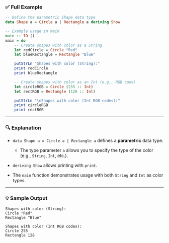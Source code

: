 

### ✅ **Full Example**

```haskell
-- Define the parametric Shape data type
data Shape a = Circle a | Rectangle a deriving Show

-- Example usage in main
main :: IO ()
main = do
    -- Create shapes with color as a String
    let redCircle = Circle "Red"
    let blueRectangle = Rectangle "Blue"

    putStrLn "Shapes with color (String):"
    print redCircle
    print blueRectangle

    -- Create shapes with color as an Int (e.g., RGB code)
    let circleRGB = Circle (255 :: Int)
    let rectRGB = Rectangle (128 :: Int)

    putStrLn "\nShapes with color (Int RGB codes):"
    print circleRGB
    print rectRGB
```

---

### 🔍 Explanation

* `data Shape a = Circle a | Rectangle a` defines a **parametric** data type.

  * The type parameter `a` allows you to specify the type of the color (e.g., `String`, `Int`, etc.).
* `deriving Show` allows printing with `print`.
* The `main` function demonstrates usage with both `String` and `Int` as color types.

---

### 💡 Sample Output

```
Shapes with color (String):
Circle "Red"
Rectangle "Blue"

Shapes with color (Int RGB codes):
Circle 255
Rectangle 128
```

